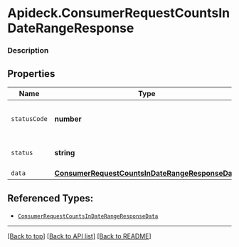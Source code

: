 # Apideck.ConsumerRequestCountsInDateRangeResponse

### Description

## Properties
Name | Type | Description | Notes
------------ | ------------- | ------------- | -------------
`statusCode` | **number** | HTTP Response Status Code | 
`status` | **string** | HTTP Response Status | 
`data` | [**ConsumerRequestCountsInDateRangeResponseData**](ConsumerRequestCountsInDateRangeResponseData.md) |  | 





## Referenced Types:


* [`ConsumerRequestCountsInDateRangeResponseData`](ConsumerRequestCountsInDateRangeResponseData.md)

---

[[Back to top]](#) [[Back to API list]](../../../../README.md#documentation-for-api-endpoints) [[Back to README]](../../../../README.md)


